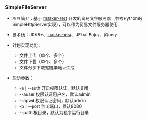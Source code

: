 
### SimpleFileServer

- 项目简介：基于 [masker-rest][1] 开发的简易文件服务器（参考Python的SimpleHttpServer实现），可以作为简易文件服务器使用.

- 技术栈：JDK8+、[masker-rest][1]、JFinal Enjoy、jQuery

- 计划实现功能：

   - 文件上传（单个、多个）
   - 文件下载（单个、多个）
   - 文件分享下载短链接地址生成

- 启动参数：

   - -a | --auth 开启权限认证，默认关闭
   - --auser 权限认证用户名，默认admin
   - --apwd 权限认证密码，默认admin
   - -p | --port 监听端口，默认8080
   - --path 根目录，默认为程序运行目录

[1]: https://github.com/jiashunx/masker-rest
